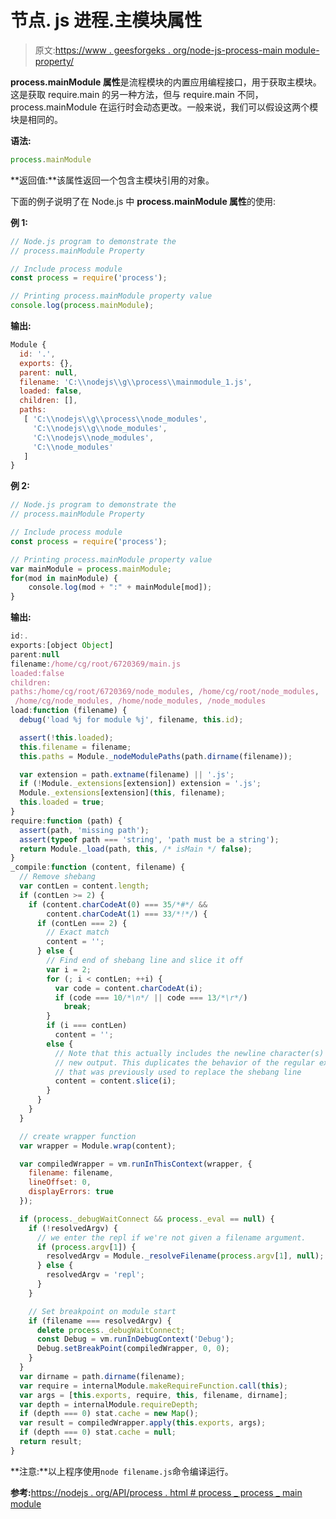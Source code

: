 # 节点. js 进程.主模块属性

> 原文:[https://www . geesforgeks . org/node-js-process-main module-property/](https://www.geeksforgeeks.org/node-js-process-mainmodule-property/)

**process.mainModule 属性**是流程模块的内置应用编程接口，用于获取主模块。这是获取 require.main 的另一种方法，但与 require.main 不同，process.mainModule 在运行时会动态更改。一般来说，我们可以假设这两个模块是相同的。

**语法:**

```js
process.mainModule
```

**返回值:**该属性返回一个包含主模块引用的对象。

下面的例子说明了在 Node.js 中 **process.mainModule 属性**的使用:

**例 1:**

```js
// Node.js program to demonstrate the
// process.mainModule Property

// Include process module
const process = require('process');

// Printing process.mainModule property value
console.log(process.mainModule);
```

**输出:**

```js
Module {
  id: '.',
  exports: {},
  parent: null,
  filename: 'C:\\nodejs\\g\\process\\mainmodule_1.js',
  loaded: false,
  children: [],
  paths:
   [ 'C:\\nodejs\\g\\process\\node_modules',
     'C:\\nodejs\\g\\node_modules',
     'C:\\nodejs\\node_modules',
     'C:\\node_modules' 
   ]
}

```

**例 2:**

```js
// Node.js program to demonstrate the
// process.mainModule Property

// Include process module
const process = require('process');

// Printing process.mainModule property value
var mainModule = process.mainModule;
for(mod in mainModule) {
    console.log(mod + ":" + mainModule[mod]);
}
```

**输出:**

```js
id:.
exports:[object Object]
parent:null
filename:/home/cg/root/6720369/main.js
loaded:false
children:
paths:/home/cg/root/6720369/node_modules, /home/cg/root/node_modules,
 /home/cg/node_modules, /home/node_modules, /node_modules
load:function (filename) {
  debug('load %j for module %j', filename, this.id);

  assert(!this.loaded);
  this.filename = filename;
  this.paths = Module._nodeModulePaths(path.dirname(filename));

  var extension = path.extname(filename) || '.js';
  if (!Module._extensions[extension]) extension = '.js';
  Module._extensions[extension](this, filename);
  this.loaded = true;
}
require:function (path) {
  assert(path, 'missing path');
  assert(typeof path === 'string', 'path must be a string');
  return Module._load(path, this, /* isMain */ false);
}
_compile:function (content, filename) {
  // Remove shebang
  var contLen = content.length;
  if (contLen >= 2) {
    if (content.charCodeAt(0) === 35/*#*/ &&
        content.charCodeAt(1) === 33/*!*/) {
      if (contLen === 2) {
        // Exact match
        content = '';
      } else {
        // Find end of shebang line and slice it off
        var i = 2;
        for (; i < contLen; ++i) {
          var code = content.charCodeAt(i);
          if (code === 10/*\n*/ || code === 13/*\r*/)
            break;
        }
        if (i === contLen)
          content = '';
        else {
          // Note that this actually includes the newline character(s) in the
          // new output. This duplicates the behavior of the regular expression
          // that was previously used to replace the shebang line
          content = content.slice(i);
        }
      }
    }
  }

  // create wrapper function
  var wrapper = Module.wrap(content);

  var compiledWrapper = vm.runInThisContext(wrapper, {
    filename: filename,
    lineOffset: 0,
    displayErrors: true
  });

  if (process._debugWaitConnect && process._eval == null) {
    if (!resolvedArgv) {
      // we enter the repl if we're not given a filename argument.
      if (process.argv[1]) {
        resolvedArgv = Module._resolveFilename(process.argv[1], null);
      } else {
        resolvedArgv = 'repl';
      }
    }

    // Set breakpoint on module start
    if (filename === resolvedArgv) {
      delete process._debugWaitConnect;
      const Debug = vm.runInDebugContext('Debug');
      Debug.setBreakPoint(compiledWrapper, 0, 0);
    }
  }
  var dirname = path.dirname(filename);
  var require = internalModule.makeRequireFunction.call(this);
  var args = [this.exports, require, this, filename, dirname];
  var depth = internalModule.requireDepth;
  if (depth === 0) stat.cache = new Map();
  var result = compiledWrapper.apply(this.exports, args);
  if (depth === 0) stat.cache = null;
  return result;
}

```

**注意:**以上程序使用`node filename.js`命令编译运行。

**参考:**[https://nodejs . org/API/process . html # process _ process _ main module](https://nodejs.org/api/process.html#process_process_mainmodule)
